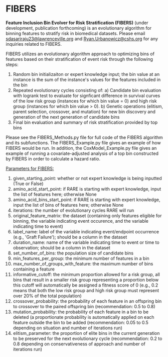 # FIBERS
**Feature Inclusion Bin Evolver for Risk Stratification (FIBERS)** (under development, publication forthcoming) is an evolutionary algorithm for binning features to stratify risk in biomedical datasets. Please email sdasariraju23@lawrenceville.org and Ryan.Urbanowicz@cshs.org for any inquiries related to FIBERS.

FIBERS utilizes an evolutionary algorithm approach to optimizing bins of features based on their stratification of event risk through the following steps:

1) Random bin initializaiton or expert knowledge input; the bin value at an instance is the sum of the instance's values for the features included in the bin
2) Repeated evolutionary cycles consisting of:
  a) Candidate bin evaluation with logrank test to evaluate for signficant difference in survival curves of the low risk group (instances for which bin value = 0) and
  high risk group (instances for which bin value > 0).
  b) Genetic operations (elitism, parent selection, crossover, and mutation) for new bin discovery and generation of the next generation of candidate bins
3) Final bin evaluation and summary of risk stratification provided by top bins

Please see the FIBERS_Methods.py file for full code of the FIBERS algorithm and its subfunctions. The FIBERS_Example.py file gives an example of how FIBERS would be run. In addition, the CoxModel_Example.py file gives an example of running a covariate-adjusted analysis of a top bin constructed by FIBERS in order to calculate a hazard ratio. 

<ins>Parameters for FIBERS:</ins>
1) given_starting_point: whether or not expert knowledge is being inputted (True or False)
2) amino_acid_start_point: if RARE is starting with expert knowledge, input the list of features here; otherwise None
3) amino_acid_bins_start_point: if RARE is starting with expert knowledge, input the list of bins of features here; otherwise None
4) iterations: the number of evolutionary cycles RARE will run
5) original_feature_matrix: the dataset (containing only features eligible for binning, the variable indicating event occurence, and the variable indicating time to event)
6) label_name: label of the variable indicating event/endpoint occurrence (e.g., 'Graft Failure'); should be a column in the dataset
7) duration_name: name of the variable indicating time to event or time to observation; should be a column in the dataset
9) set_number_of_bins: the population size of candidate bins
10) min_features_per_group: the minimum number of features in a bin
11) max_number_of_groups_with_feature: the maximum number of bins containing a feature
12) informative_cutoff: the minimum proportion allowed for a risk group, all bins that result in a smaller risk group representing a proportion below this cutoff will automatically be assigned a fitness score of 0 (e.g., 0.2 means that both the low risk group and high risk group must represent over 20% of the total population)
13) crossover_probability: the probability of each feature in an offspring bin to crossover to the paired offspring bin (recommendation: 0.5 to 0.8)
14) mutation_probability: the probability of each feature in a bin to be deleted (a proportionate probability is automatically applied on each feature outside the bin to be added (recommendation: 0.05 to 0.5 depending on situation and number of iterations run)
15) elitism_parameter: the proportion of elite bins in the current generation to be preserved for the next evolutionary cycle (recommendation: 0.2 to 0.8 depending on conservativeness of approach and number of iterations run)



